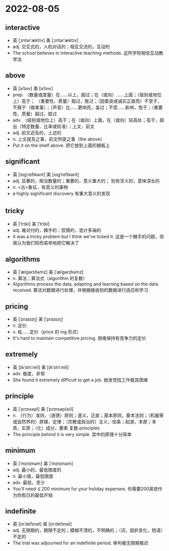 # 2022-08-05
	
## interactive
- 英  [ˌɪntərˈæktɪv]   美  [ˌɪntərˈæktɪv]
- adj. 交互式的，人机对话的；相互交流的，互动的
- The school believes in interactive teaching methods.
  这所学校相信互动教学法

## above
- 英  [əˈbʌv]   美  [əˈbʌv]
- prep. （数量或度量）在……以上，超过；在（或向）……上面；（级别或地位上）高于； （重要性、质量）超过，胜过；（因善良或诚实正直而）不至于，不屑于（做某事）；（声音）比……更响亮，盖过；不受……影响，免于；（重要性、质量）超过，胜过
- adv. （级别或地位上）高于；在（或向）上面，在（或向）较高处；高于，超出（特定数量、比率或标准）；上文，前文
- adj. 前文述及的，上述的
- n. 上文提及之事，前文所提之事（the above）
- Put it on the shelf above. 把它放到上面的搁板上

## significant
- 英  [sɪɡˈnɪfɪkənt]   美  [sɪɡˈnɪfɪkənt]
- adj. 显著的，相当数量的；重要的，意义重大的； 别有含义的，意味深长的
- n. <古>象征，有意义的事物
- a highly significant discovery 有重大意义的发现

## tricky 　 　 　
- 英  [ˈtrɪki]   美  [ˈtrɪki]
- adj. 难对付的，棘手的；狡猾的，诡计多端的
- It was a tricky problem but I think we've licked it.
  这是一个棘手的问题，但我认为我们轻而易举地把它解决了

## algorithms
- 英  [ˈælɡərɪðəmz]   美  [ˈælɡərɪðəmz]
- n. 算法；算法式（algorithm 的复数）
- Algorithms process the data, adapting and learning based on the data received.
  算法对数据进行处理，并根据接收到的数据进行适应和学习

## pricing
- 英  [ˈpraɪsɪŋ]   美  [ˈpraɪsɪŋ]
- n. 定价
- v. 给……定价（price 的 ing 形式）
- It's hard to maintain competitive pricing.
  很难保持有竞争力的定价

## extremely
- 英  [ɪkˈstriːmli]   美  [ɪkˈstriːmli]
- adv. 极度，非常
- She found it extremely difficult to get a job. 她发觉找工作极其困难

## principle
- 英  [ˈprɪnsəpl]   美  [ˈprɪnsəp(ə)l]
- n. （行为）准则，（道德）原则；道义，正直；基本原则，基本法则；（机器等或自然界的）原理，定律；（宗教或政治的）主义，信条；起源，本原；本质，实质；（化）成分，要素
  复数 principles
- The principle behind it is very simple. 其中的原理十分简单
 
## minimum
- 英  [ˈmɪnɪməm]   美  [ˈmɪnɪməm]
- adj. 最小的，最低限度的
- n. 最小值，最低限度
- adv. 最低，至少
- You'll need ￡200 minimum for your holiday expenses. 你需要200英镑作为你假日的最低开销

## indefinite
- 英  [ɪnˈdefɪnət]   美  [ɪnˈdefɪnət]
- adj. 无限期的，期限不定的；模糊不清的，不明确的；（词，屈折变化，短语）不定的
- The trial was adjourned for an indefinite period.
  审判被无限期推迟
